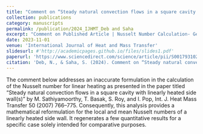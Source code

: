 ```yaml
---
title: "Comment on “Steady natural convection flows in a square cavity with linearly heated side wall(s)” [International Journal of Heat and Mass Transfer, 50 (2007) 766–775]"
collection: publications
category: manuscripts
permalink: /publication/2024_IJHMT_Deb and Saha
excerpt: "Comment on Published Article | Nusselt Number Calculation- Generalized Expression for Different Thermal Boundary Conditions| Formulation from the First Principle"
date: 2023-11-01
venue: 'International Journal of Heat and Mass Transfer'
slidesurl: #'http://academicpages.github.io/files/slides1.pdf'
paperurl: 'https://www.sciencedirect.com/science/article/pii/S0017931023010359'
citation: 'Deb, N., & Saha, S. (2024). Comment on “Steady natural convection flows in a square cavity with linearly heated side wall (s)”[International Journal of Heat and Mass Transfer, 50 (2007) 766–775]. <i> International Journal of Heat and Mass Transfer </i>, 219, 124890.'
---
```


The comment below addresses an inaccurate formulation in the calculation of the Nusselt number for linear heating as presented in the paper titled “Steady natural convection flows in a square cavity with linearly heated side wall(s)” by M. Sathiyamoorthy, T. Basak, S. Roy, and I. Pop, Int. J. Heat Mass Transfer 50 (2007) 766–775. Consequently, this analysis provides a mathematical reformulation for the local and mean Nusselt numbers of a linearly heated side wall. It regenerates a few quantitative results for a specific case solely intended for comparative purposes.